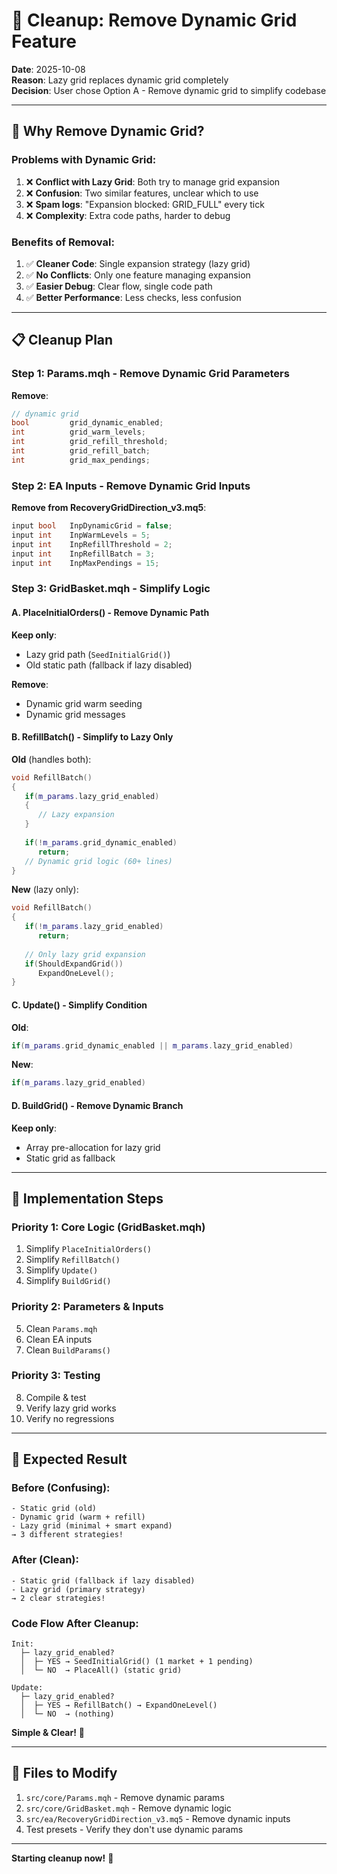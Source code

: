 # 🧹 Cleanup: Remove Dynamic Grid Feature

**Date**: 2025-10-08  
**Reason**: Lazy grid replaces dynamic grid completely  
**Decision**: User chose Option A - Remove dynamic grid to simplify codebase

---

## 🎯 Why Remove Dynamic Grid?

### Problems with Dynamic Grid:
1. ❌ **Conflict with Lazy Grid**: Both try to manage grid expansion
2. ❌ **Confusion**: Two similar features, unclear which to use
3. ❌ **Spam logs**: "Expansion blocked: GRID_FULL" every tick
4. ❌ **Complexity**: Extra code paths, harder to debug

### Benefits of Removal:
1. ✅ **Cleaner Code**: Single expansion strategy (lazy grid)
2. ✅ **No Conflicts**: Only one feature managing expansion
3. ✅ **Easier Debug**: Clear flow, single code path
4. ✅ **Better Performance**: Less checks, less confusion

---

## 📋 Cleanup Plan

### Step 1: Params.mqh - Remove Dynamic Grid Parameters
**Remove**:
```cpp
// dynamic grid
bool         grid_dynamic_enabled;
int          grid_warm_levels;
int          grid_refill_threshold;
int          grid_refill_batch;
int          grid_max_pendings;
```

### Step 2: EA Inputs - Remove Dynamic Grid Inputs
**Remove from RecoveryGridDirection_v3.mq5**:
```cpp
input bool   InpDynamicGrid = false;
input int    InpWarmLevels = 5;
input int    InpRefillThreshold = 2;
input int    InpRefillBatch = 3;
input int    InpMaxPendings = 15;
```

### Step 3: GridBasket.mqh - Simplify Logic

#### A. PlaceInitialOrders() - Remove Dynamic Path
**Keep only**:
- Lazy grid path (`SeedInitialGrid()`)
- Old static path (fallback if lazy disabled)

**Remove**:
- Dynamic grid warm seeding
- Dynamic grid messages

#### B. RefillBatch() - Simplify to Lazy Only
**Old** (handles both):
```cpp
void RefillBatch()
{
   if(m_params.lazy_grid_enabled)
   {
      // Lazy expansion
   }
   
   if(!m_params.grid_dynamic_enabled)
      return;
   // Dynamic grid logic (60+ lines)
}
```

**New** (lazy only):
```cpp
void RefillBatch()
{
   if(!m_params.lazy_grid_enabled)
      return;
   
   // Only lazy grid expansion
   if(ShouldExpandGrid())
      ExpandOneLevel();
}
```

#### C. Update() - Simplify Condition
**Old**:
```cpp
if(m_params.grid_dynamic_enabled || m_params.lazy_grid_enabled)
```

**New**:
```cpp
if(m_params.lazy_grid_enabled)
```

#### D. BuildGrid() - Remove Dynamic Branch
**Keep only**:
- Array pre-allocation for lazy grid
- Static grid as fallback

---

## 🔧 Implementation Steps

### Priority 1: Core Logic (GridBasket.mqh)
1. Simplify `PlaceInitialOrders()`
2. Simplify `RefillBatch()`
3. Simplify `Update()`
4. Simplify `BuildGrid()`

### Priority 2: Parameters & Inputs
5. Clean `Params.mqh`
6. Clean EA inputs
7. Clean `BuildParams()`

### Priority 3: Testing
8. Compile & test
9. Verify lazy grid works
10. Verify no regressions

---

## 🎯 Expected Result

### Before (Confusing):
```
- Static grid (old)
- Dynamic grid (warm + refill)
- Lazy grid (minimal + smart expand)
→ 3 different strategies!
```

### After (Clean):
```
- Static grid (fallback if lazy disabled)
- Lazy grid (primary strategy)
→ 2 clear strategies!
```

### Code Flow After Cleanup:
```
Init:
  ├─ lazy_grid_enabled?
  │  ├─ YES → SeedInitialGrid() (1 market + 1 pending)
  │  └─ NO  → PlaceAll() (static grid)
  
Update:
  ├─ lazy_grid_enabled?
  │  ├─ YES → RefillBatch() → ExpandOneLevel()
  │  └─ NO  → (nothing)
```

**Simple & Clear!** 🎯

---

## 📝 Files to Modify

1. `src/core/Params.mqh` - Remove dynamic params
2. `src/core/GridBasket.mqh` - Remove dynamic logic
3. `src/ea/RecoveryGridDirection_v3.mq5` - Remove dynamic inputs
4. Test presets - Verify they don't use dynamic params

---

**Starting cleanup now!** 🧹

